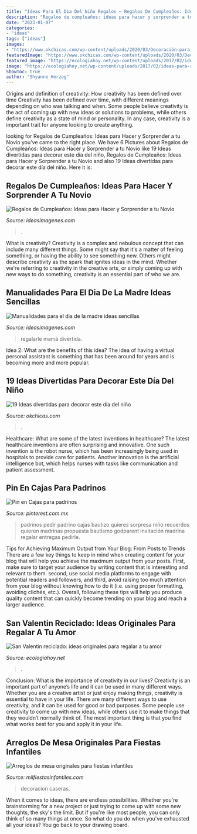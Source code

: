 ```yaml
---
title: "Ideas Para El Dia Del Niño Regalos ~ Regalos De Cumpleaños: Ideas Para Hacer Y Sorprender A Tu Novio"
description: "Regalos de cumpleaños: ideas para hacer y sorprender a tu novio"
date: "2023-01-07"
categories:
- "ideas"
tags: ["ideas"]
images:
- "https://www.okchicas.com/wp-content/uploads/2020/03/Decoración-para-festejar-el-día-del-niño-27-1-400x489.jpg"
featuredImage: "https://www.okchicas.com/wp-content/uploads/2020/03/Decoración-para-festejar-el-día-del-niño-27-1-400x489.jpg"
featured_image: "https://ecologiahoy.net/wp-content/uploads/2017/02/ideas-para-regalos-de-san-valentin-con-material-reciclado-manualidades.jpg"
image: "https://ecologiahoy.net/wp-content/uploads/2017/02/ideas-para-regalos-de-san-valentin-con-material-reciclado-manualidades.jpg"
ShowToc: true
author: "Shyanne Herzog"
---
```



Origins and definition of creativity: How creativity has been defined over time
Creativity has been defined over time, with different meanings depending on who was talking and when. Some people believe creativity is the act of coming up with new ideas or solutions to problems, while others define creativity as a state of mind or personality. In any case, creativity is a important trait for anyone looking to create anything.

	

		
looking for Regalos de Cumpleaños: Ideas para Hacer y Sorprender a tu Novio you've came to the right place. We have 6 Pictures about Regalos de Cumpleaños: Ideas para Hacer y Sorprender a tu Novio like 19 Ideas divertidas para decorar este día del niño, Regalos de Cumpleaños: Ideas para Hacer y Sorprender a tu Novio and also 19 Ideas divertidas para decorar este día del niño. Here it is:
		
    
## Regalos De Cumpleaños: Ideas Para Hacer Y Sorprender A Tu Novio

<img loading=lazy src="https://ideasimagenes.com/wp-content/uploads/2018/08/RegalosNovio3.jpg" onerror="this.onerror=null;this.src='https://tse2.mm.bing.net/th?id=OIP.aHjaDj6wKmYzkLP4TOTIggHaNk&amp;pid=15.1';" alt="Regalos de Cumpleaños: Ideas para Hacer y Sorprender a tu Novio">

_Source: ideasimagenes.com_

>. 

	

What is creativity?
Creativity is a complex and nebulous concept that can include many different things. Some might say that it's a matter of feeling something, or having the ability to see something new. Others might describe creativity as the spark that ignites ideas in the mind. Whether we're referring to creativity in the creative arts, or simply coming up with new ways to do something, creativity is an essential part of who we are.

    
## Manualidades Para El Dia De La Madre Ideas Sencillas

<img loading=lazy src="https://ideasimagenes.com/wp-content/uploads/2016/09/78c2350efd558a3de50a10abe0a7e5d3.jpg" onerror="this.onerror=null;this.src='https://tse1.mm.bing.net/th?id=OIP.eMI1Dv1Vij3lChCr4Kfl0wHaLE&amp;pid=15.1';" alt="Manualidades para el dia de la madre ideas sencillas">

_Source: ideasimagenes.com_

>regalarle mamá divertida. 

	

Idea 2: What are the benefits of this idea?
The idea of having a virtual personal assistant is something that has been around for years and is becoming more and more popular.

    
## 19 Ideas Divertidas Para Decorar Este Día Del Niño

<img loading=lazy src="https://www.okchicas.com/wp-content/uploads/2020/03/Decoración-para-festejar-el-día-del-niño-27-1-400x489.jpg" onerror="this.onerror=null;this.src='https://tse4.mm.bing.net/th?id=OIP.urXeoAIT6slzZCm9THi9WAAAAA&amp;pid=15.1';" alt="19 Ideas divertidas para decorar este día del niño">

_Source: okchicas.com_

>. 

	

Healthcare: What are some of the latest inventions in healthcare?
The latest healthcare inventions are often surprising and innovative. One such invention is the robot nurse, which has been increasingly being used in hospitals to provide care for patients. Another innovation is the artificial intelligence bot, which helps nurses with tasks like communication and patient assessment.

    
## Pin En Cajas Para Padrinos

<img loading=lazy src="https://i.pinimg.com/736x/59/7c/e5/597ce5118ac53950b1151998e4f427cf.jpg" onerror="this.onerror=null;this.src='https://tse1.mm.bing.net/th?id=OIP.T3yV34SK3D36t0rZaZRzMQHaJ3&amp;pid=15.1';" alt="Pin en Cajas para padrinos">

_Source: pinterest.com.mx_

>padrinos pedir padrino cajas bautizo quieres sorpresa niño recuerdos quieren madrinas propuesta bautismo godparent invitación madrina regalar entregas pedirle. 

	

Tips for Achieving Maximum Output from Your Blog: From Posts to Trends
There are a few key things to keep in mind when creating content for your blog that will help you achieve the maximum output from your posts. First, make sure to target your audience by writing content that is interesting and relevant to them. second, use social media platforms to engage with potential readers and followers, and third, avoid raising too much attention from your blog without knowing how to do it (i.e. using proper formatting, avoiding clichés, etc.). Overall, following these tips will help you produce quality content that can quickly become trending on your blog and reach a larger audience.

    
## San Valentin Reciclado: Ideas Originales Para Regalar A Tu Amor

<img loading=lazy src="https://ecologiahoy.net/wp-content/uploads/2017/02/ideas-para-regalos-de-san-valentin-con-material-reciclado-manualidades.jpg" onerror="this.onerror=null;this.src='https://tse3.mm.bing.net/th?id=OIP.0L0IW-npSabGKk-oI1D4RAHaGK&amp;pid=15.1';" alt="San Valentin reciclado: ideas originales para regalar a tu amor">

_Source: ecologiahoy.net_

>. 

	

Conclusion: What is the importance of creativity in our lives?
Creativity is an important part of anyone’s life and it can be used in many different ways. Whether you are a creative artist or just enjoy making things, creativity is essential to have in your life. There are many different ways to use creativity, and it can be used for good or bad purposes. Some people use creativity to come up with new ideas, while others use it to make things that they wouldn’t normally think of. The most important thing is that you find what works best for you and apply it in your life.

    
## Arreglos De Mesa Originales Para Fiestas Infantiles

<img loading=lazy src="https://mm.milfiestasinfantiles.com/uploads/centros-de-mesa/arreglos-de-mesa-fiestas-infantiles-piruletas.jpg" onerror="this.onerror=null;this.src='https://tse1.mm.bing.net/th?id=OIP.u7XbhmC2ZSKTp_Ph-ihSjAAAAA&amp;pid=15.1';" alt="Arreglos de mesa originales para fiestas infantiles">

_Source: milfiestasinfantiles.com_

>decoracion caseras. 

	

When it comes to ideas, there are endless possibilities. Whether you're brainstorming for a new project or just trying to come up with some new thoughts, the sky's the limit. But if you're like most people, you can only think of so many things at once. So what do you do when you've exhausted all your ideas? You go back to your drawing board.

